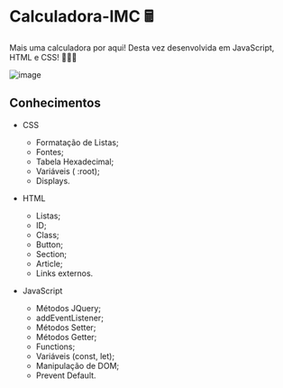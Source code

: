 # Calculadora-IMC 🖩
Mais uma calculadora por aqui! Desta vez desenvolvida em JavaScript, HTML e CSS! 👩🏻‍💻

![image](https://user-images.githubusercontent.com/93789218/183702877-b74bb3b4-d291-4506-81f5-aa0ff17aeee4.png)

## Conhecimentos
- CSS
   - Formatação de Listas;
   - Fontes;
   - Tabela Hexadecimal;
   - Variáveis ( :root);
   - Displays.

- HTML
  - Listas;
  - ID;
  - Class;
  - Button;
  - Section;
  - Article;
  - Links externos.

- JavaScript
  - Métodos JQuery;
  - addEventListener;
  - Métodos Setter;
  - Métodos Getter;
  - Functions;
  - Variáveis (const, let);
  - Manipulação de DOM;
  - Prevent Default.
